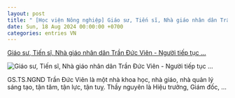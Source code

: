 ```yaml
---
layout: post
title: " [Học viện Nông nghiệp] Giáo sư, Tiến sĩ, Nhà giáo nhân dân Trần Đức Viên - Người tiếp tục ..."
date: Sun, 18 Aug 2024 00:00:00 +0700
categories: entries VN
---
```

[Giáo sư, Tiến sĩ, Nhà giáo nhân dân Trần Đức Viên - Người tiếp tục ...](https://vnua.edu.vn/tin-tuc-su-kien/tin-hoat-dong-khac/giao-su-tien-si-nha-giao-nhan-dan-tran-duc-vien-nguoi-tiep-tuc-truyen-lua-56410)

![Giáo sư, Tiến sĩ, Nhà giáo nhân dân Trần Đức Viên - Người tiếp tục ...](https://file.vnua.edu.vn/data/0/images/2024/08/17/host/tdv.png?w=400)

GS.TS.NGND Trần Đức Viên là một nhà khoa học, nhà giáo, nhà quản lý sáng tạo, tận tâm, tận lực, tận tuỵ. Thầy nguyên là Hiệu trưởng, Giám đốc, ...

